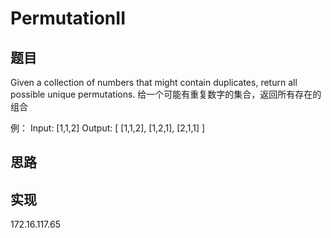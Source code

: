 # PermutationII

## 题目 
Given a collection of numbers that might contain duplicates, return all possible unique permutations.
给一个可能有重复数字的集合，返回所有存在的组合

例：
Input: [1,1,2]
Output:
[
  [1,1,2],
  [1,2,1],
  [2,1,1]
]

## 思路 


## 实现 
172.16.117.65
